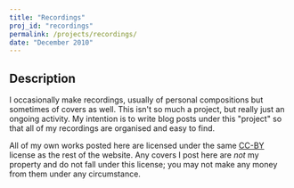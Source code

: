 ```yaml
---
title: "Recordings"
proj_id: "recordings"
permalink: /projects/recordings/
date: "December 2010"
---
```


## Description

I occasionally make recordings, usually of personal compositions but sometimes of covers as well. This isn't so much a project, but really just an ongoing activity. My intention is to write blog posts under this "project" so that all of my recordings are organised and easy to find.

All of my own works posted here are licensed under the same [CC-BY](http://creativecommons.org/licenses/by/4.0/) license as the rest of the website. Any covers I post here are *not* my property and do not fall under this license; you may not make any money from them under any circumstance.
